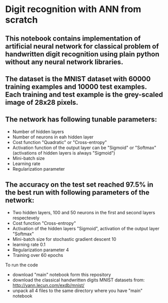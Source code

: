 # Digit recognition with ANN from scratch

## This notebook contains implementation of artificial neural network for classical problem of handwritten digit recognition using plain python without any neural network libraries.
## The dataset is the MNIST dataset with 60000 training examples and 10000 test examples. Each training and test example is the grey-scaled image of 28x28 pixels.
## The network has following tunable parameters:
* Number of hidden layers
* Number of neurons in eah hidden layer
* Cost function "Quadratic" or "Cross-entropy"
* Activation function of the output layer can be "Sigmoid" or "Softmax" (activations of hidden layers is always "Sigmoid")
* Mini-batch size
* Learning rate
* Regularization parameter
## The accuracy on the test set reached 97.5% in the best run with following parameters of the network:
* Two hidden layers, 100 and 50 neurons in the first and second layers respectevely
* Cost function "Cross-entropy"
* Activation of the hidden layers "Sigmoid", activation of the output layer "Softmax"
* Mini-batch size for stochastic gradient descent 10
* learning rate 0.1
* Regularization parameter 4
* Training over 60 epochs

To run the code
- download "main" notebook form this repository
- download the classical handwritten digits MNIST datasets from:
http://yann.lecun.com/exdb/mnist/
- unpack all 4 files to the same directory where you have "main" notebook
